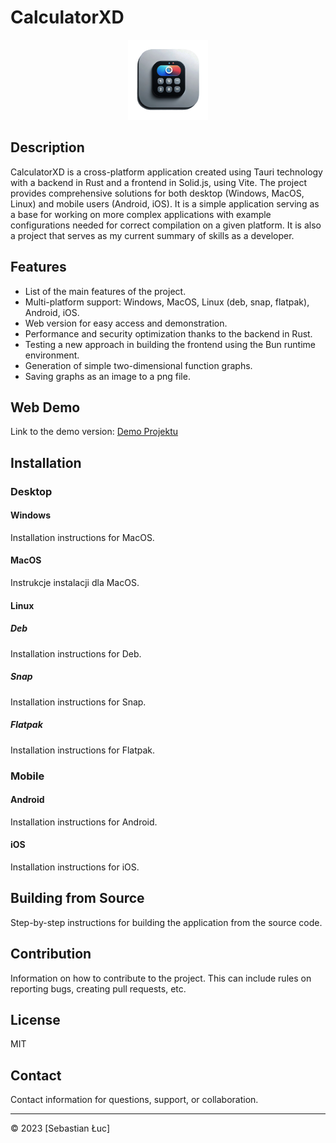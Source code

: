 # CalculatorXD

<p align="center">
    <img alt="CalculatorXD_logo" src="./CalculatorXD_Readme.png"/>
</p>

## Description

CalculatorXD is a cross-platform application created using Tauri technology with a backend in Rust and a frontend in Solid.js, using Vite. The project provides comprehensive solutions for both desktop (Windows, MacOS, Linux) and mobile users (Android, iOS). It is a simple application serving as a base for working on more complex applications with example configurations needed for correct compilation on a given platform. It is also a project that serves as my current summary of skills as a developer.

## Features

- List of the main features of the project.
- Multi-platform support: Windows, MacOS, Linux (deb, snap, flatpak), Android, iOS.
- Web version for easy access and demonstration.
- Performance and security optimization thanks to the backend in Rust.
- Testing a new approach in building the frontend using the Bun runtime environment.
- Generation of simple two-dimensional function graphs.
- Saving graphs as an image to a png file.

## Web Demo

Link to the demo version: [Demo Projektu](#)

## Installation

### Desktop

#### Windows

Installation instructions for MacOS.

#### MacOS

Instrukcje instalacji dla MacOS.

#### Linux

##### Deb

Installation instructions for Deb.

##### Snap

Installation instructions for Snap.

##### Flatpak

Installation instructions for Flatpak.

### Mobile

#### Android

Installation instructions for Android.

#### iOS

Installation instructions for iOS.

## Building from Source

Step-by-step instructions for building the application from the source code.

## Contribution

Information on how to contribute to the project. This can include rules on reporting bugs, creating pull requests, etc.

## License

MIT

## Contact

Contact information for questions, support, or collaboration.

---

© 2023 [Sebastian Łuc]
